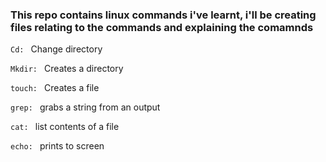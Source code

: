 ### This repo contains linux commands i've learnt, i'll be creating files relating to the commands and explaining the comamnds

`Cd: ` Change directory

`Mkdir: ` Creates a directory

`touch: ` Creates a file

`grep: ` grabs a string from an output

`cat: ` list contents of a file

`echo: ` prints to screen
